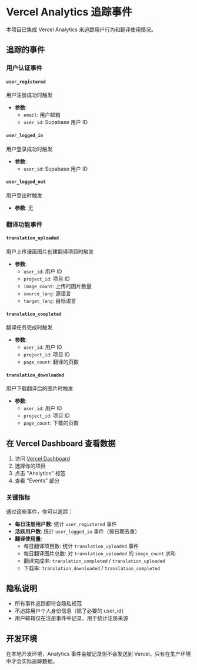 # Vercel Analytics 追踪事件

本项目已集成 Vercel Analytics 来追踪用户行为和翻译使用情况。

## 追踪的事件

### 用户认证事件

#### `user_registered`
用户注册成功时触发
- **参数**:
  - `email`: 用户邮箱
  - `user_id`: Supabase 用户 ID

#### `user_logged_in`
用户登录成功时触发
- **参数**:
  - `user_id`: Supabase 用户 ID

#### `user_logged_out`
用户登出时触发
- **参数**: 无

### 翻译功能事件

#### `translation_uploaded`
用户上传漫画图片创建翻译项目时触发
- **参数**:
  - `user_id`: 用户 ID
  - `project_id`: 项目 ID
  - `image_count`: 上传的图片数量
  - `source_lang`: 源语言
  - `target_lang`: 目标语言

#### `translation_completed`
翻译任务完成时触发
- **参数**:
  - `user_id`: 用户 ID
  - `project_id`: 项目 ID
  - `page_count`: 翻译的页数

#### `translation_downloaded`
用户下载翻译后的图片时触发
- **参数**:
  - `user_id`: 用户 ID
  - `project_id`: 项目 ID
  - `page_count`: 下载的页数

## 在 Vercel Dashboard 查看数据

1. 访问 [Vercel Dashboard](https://vercel.com/dashboard)
2. 选择你的项目
3. 点击 "Analytics" 标签
4. 查看 "Events" 部分

### 关键指标

通过这些事件，你可以追踪：

- **每日注册用户数**: 统计 `user_registered` 事件
- **活跃用户数**: 统计 `user_logged_in` 事件（按日期去重）
- **翻译使用量**:
  - 每日翻译项目数: 统计 `translation_uploaded` 事件
  - 每日翻译图片总数: 对 `translation_uploaded` 的 `image_count` 求和
  - 翻译完成率: `translation_completed` / `translation_uploaded`
  - 下载率: `translation_downloaded` / `translation_completed`

## 隐私说明

- 所有事件追踪都符合隐私规范
- 不追踪用户个人身份信息（除了必要的 user_id）
- 用户邮箱仅在注册事件中记录，用于统计注册来源

## 开发环境

在本地开发环境，Analytics 事件会被记录但不会发送到 Vercel。只有在生产环境中才会实际追踪数据。
